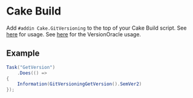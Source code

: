 # Cake Build
Add `#addin Cake.GitVersioning` to the top of your Cake Build script.  See [here](https://github.com/AArnott/Nerdbank.GitVersioning/wiki/GitVersioningAliases) for usage.  See [here](https://github.com/AArnott/Nerdbank.GitVersioning/wiki/VersionOracle) for the VersionOracle usage.

## Example
~~~~csharp
Task("GetVersion")
    .Does(() =>
{
    Information(GitVersioningGetVersion().SemVer2)
});
~~~~
